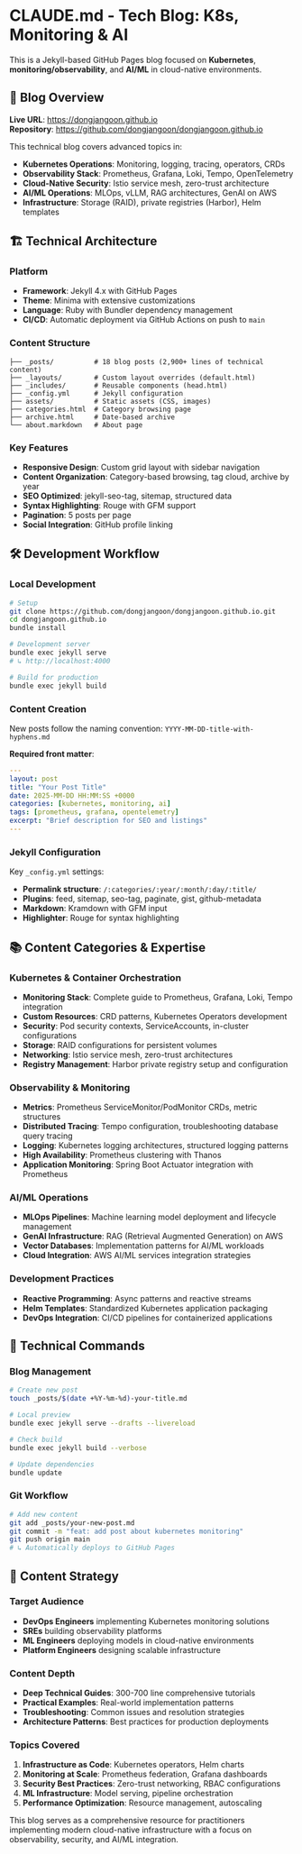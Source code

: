 # CLAUDE.md - Tech Blog: K8s, Monitoring & AI

This is a Jekyll-based GitHub Pages blog focused on **Kubernetes**, **monitoring/observability**, and **AI/ML** in cloud-native environments.

## 📖 Blog Overview

**Live URL**: https://dongjangoon.github.io  
**Repository**: https://github.com/dongjangoon/dongjangoon.github.io

This technical blog covers advanced topics in:
- **Kubernetes Operations**: Monitoring, logging, tracing, operators, CRDs
- **Observability Stack**: Prometheus, Grafana, Loki, Tempo, OpenTelemetry
- **Cloud-Native Security**: Istio service mesh, zero-trust architecture
- **AI/ML Operations**: MLOps, vLLM, RAG architectures, GenAI on AWS
- **Infrastructure**: Storage (RAID), private registries (Harbor), Helm templates

## 🏗️ Technical Architecture

### Platform
- **Framework**: Jekyll 4.x with GitHub Pages
- **Theme**: Minima with extensive customizations
- **Language**: Ruby with Bundler dependency management
- **CI/CD**: Automatic deployment via GitHub Actions on push to `main`

### Content Structure
```
├── _posts/          # 18 blog posts (2,900+ lines of technical content)
├── _layouts/        # Custom layout overrides (default.html)
├── _includes/       # Reusable components (head.html)
├── _config.yml      # Jekyll configuration
├── assets/          # Static assets (CSS, images)
├── categories.html  # Category browsing page
├── archive.html     # Date-based archive
└── about.markdown   # About page
```

### Key Features
- **Responsive Design**: Custom grid layout with sidebar navigation
- **Content Organization**: Category-based browsing, tag cloud, archive by year
- **SEO Optimized**: jekyll-seo-tag, sitemap, structured data
- **Syntax Highlighting**: Rouge with GFM support
- **Pagination**: 5 posts per page
- **Social Integration**: GitHub profile linking

## 🛠️ Development Workflow

### Local Development
```bash
# Setup
git clone https://github.com/dongjangoon/dongjangoon.github.io.git
cd dongjangoon.github.io
bundle install

# Development server
bundle exec jekyll serve
# ↳ http://localhost:4000

# Build for production
bundle exec jekyll build
```

### Content Creation
New posts follow the naming convention: `YYYY-MM-DD-title-with-hyphens.md`

**Required front matter**:
```yaml
---
layout: post
title: "Your Post Title"
date: 2025-MM-DD HH:MM:SS +0000
categories: [kubernetes, monitoring, ai]
tags: [prometheus, grafana, opentelemetry]
excerpt: "Brief description for SEO and listings"
---
```

### Jekyll Configuration
Key `_config.yml` settings:
- **Permalink structure**: `/:categories/:year/:month/:day/:title/`
- **Plugins**: feed, sitemap, seo-tag, paginate, gist, github-metadata
- **Markdown**: Kramdown with GFM input
- **Highlighter**: Rouge for syntax highlighting

## 📚 Content Categories & Expertise

### Kubernetes & Container Orchestration
- **Monitoring Stack**: Complete guide to Prometheus, Grafana, Loki, Tempo integration
- **Custom Resources**: CRD patterns, Kubernetes Operators development
- **Security**: Pod security contexts, ServiceAccounts, in-cluster configurations
- **Storage**: RAID configurations for persistent volumes
- **Networking**: Istio service mesh, zero-trust architectures
- **Registry Management**: Harbor private registry setup and configuration

### Observability & Monitoring
- **Metrics**: Prometheus ServiceMonitor/PodMonitor CRDs, metric structures
- **Distributed Tracing**: Tempo configuration, troubleshooting database query tracing
- **Logging**: Kubernetes logging architectures, structured logging patterns
- **High Availability**: Prometheus clustering with Thanos
- **Application Monitoring**: Spring Boot Actuator integration with Prometheus

### AI/ML Operations
- **MLOps Pipelines**: Machine learning model deployment and lifecycle management
- **GenAI Infrastructure**: RAG (Retrieval Augmented Generation) on AWS
- **Vector Databases**: Implementation patterns for AI/ML workloads
- **Cloud Integration**: AWS AI/ML services integration strategies

### Development Practices
- **Reactive Programming**: Async patterns and reactive streams
- **Helm Templates**: Standardized Kubernetes application packaging
- **DevOps Integration**: CI/CD pipelines for containerized applications

## 🔧 Technical Commands

### Blog Management
```bash
# Create new post
touch _posts/$(date +%Y-%m-%d)-your-title.md

# Local preview
bundle exec jekyll serve --drafts --livereload

# Check build
bundle exec jekyll build --verbose

# Update dependencies
bundle update
```

### Git Workflow
```bash
# Add new content
git add _posts/your-new-post.md
git commit -m "feat: add post about kubernetes monitoring"
git push origin main
# ↳ Automatically deploys to GitHub Pages
```

## 🎯 Content Strategy

### Target Audience
- **DevOps Engineers** implementing Kubernetes monitoring solutions
- **SREs** building observability platforms
- **ML Engineers** deploying models in cloud-native environments
- **Platform Engineers** designing scalable infrastructure

### Content Depth
- **Deep Technical Guides**: 300-700 line comprehensive tutorials
- **Practical Examples**: Real-world implementation patterns
- **Troubleshooting**: Common issues and resolution strategies
- **Architecture Patterns**: Best practices for production deployments

### Topics Covered
1. **Infrastructure as Code**: Kubernetes operators, Helm charts
2. **Monitoring at Scale**: Prometheus federation, Grafana dashboards
3. **Security Best Practices**: Zero-trust networking, RBAC configurations
4. **ML Infrastructure**: Model serving, pipeline orchestration
5. **Performance Optimization**: Resource management, autoscaling

This blog serves as a comprehensive resource for practitioners implementing modern cloud-native infrastructure with a focus on observability, security, and AI/ML integration.
